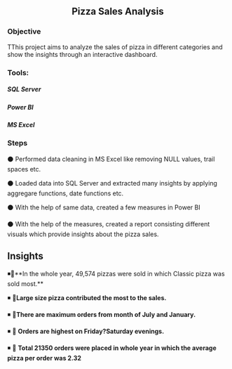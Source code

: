 ﻿<h2 align="center">Pizza Sales Analysis</h2>


<h3 align="left">Objective</h3>
<p align="left">TThis project aims to analyze the sales of pizza in different categories and show the insights through an interactive dashboard.</p>


<h3 align="left">Tools:</h3>

<h5 align="left">SQL Server</h5>
<h5 align="left">Power BI</h5>
<h5 align="left">MS Excel</h5>

 
 <h3 align="left">Steps</h3>
 <p align="left">
⚫ Performed data cleaning in MS Excel like removing NULL values, trail spaces etc.<br>

⚫ Loaded data into SQL Server and extracted many insights by applying aggregare functions, date functions etc.<br>

⚫ With the help of same data, created a few measures in Power BI<br>

⚫ With the help of the measures, created a report consisting different visuals which provide insights about the pizza sales.
</p>

<h2 align="left">Insights</h3>
<p align="left">◾📌**In the whole year, 49,574 pizzas were sold in which Classic pizza was sold most.**<br>
  
◾ 📌**Large size pizza contributed the most to the sales.**<br>

◾ 📌**There are maximum orders from month of July and January.**<br> 

◾ 📌 **Orders are highest on Friday?Saturday evenings.**<br>

◾ 📌 **Total 21350 orders were placed in whole year in which the average pizza per order was 2.32**<br>

</p>
